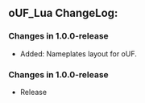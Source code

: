 ## oUF_Lua ChangeLog:

### Changes in 1.0.0-release

 - Added: Nameplates layout for oUF.

### Changes in 1.0.0-release

 - Release